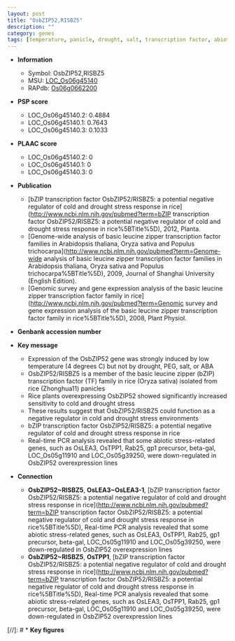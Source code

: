 ```yaml
---
layout: post
title: "OsbZIP52,RISBZ5"
description: ""
category: genes
tags: [temperature, panicle, drought, salt, transcription factor, abiotic stress]
---
```


* **Information**  
    + Symbol: OsbZIP52,RISBZ5  
    + MSU: [LOC_Os06g45140](http://rice.plantbiology.msu.edu/cgi-bin/ORF_infopage.cgi?orf=LOC_Os06g45140)  
    + RAPdb: [Os06g0662200](http://rapdb.dna.affrc.go.jp/viewer/gbrowse_details/irgsp1?name=Os06g0662200)  

* **PSP score**  
    + LOC_Os06g45140.2: 0.4884 
    + LOC_Os06g45140.1: 0.7643 
    + LOC_Os06g45140.3: 0.1033 

* **PLAAC score**  
    + LOC_Os06g45140.2: 0 
    + LOC_Os06g45140.1: 0 
    + LOC_Os06g45140.3: 0 

* **Publication**  
    + [bZIP transcription factor OsbZIP52/RISBZ5: a potential negative regulator of cold and drought stress response in rice](http://www.ncbi.nlm.nih.gov/pubmed?term=bZIP transcription factor OsbZIP52/RISBZ5: a potential negative regulator of cold and drought stress response in rice%5BTitle%5D), 2012, Planta.
    + [Genome-wide analysis of basic leucine zipper transcription factor families in Arabidopsis thaliana, Oryza sativa and Populus trichocarpa](http://www.ncbi.nlm.nih.gov/pubmed?term=Genome-wide analysis of basic leucine zipper transcription factor families in Arabidopsis thaliana, Oryza sativa and Populus trichocarpa%5BTitle%5D), 2009, Journal of Shanghai University (English Edition).
    + [Genomic survey and gene expression analysis of the basic leucine zipper transcription factor family in rice](http://www.ncbi.nlm.nih.gov/pubmed?term=Genomic survey and gene expression analysis of the basic leucine zipper transcription factor family in rice%5BTitle%5D), 2008, Plant Physiol.

* **Genbank accession number**  

* **Key message**  
    + Expression of the OsbZIP52 gene was strongly induced by low temperature (4 degrees C) but not by drought, PEG, salt, or ABA
    + OsbZIP52/RISBZ5 is a member of the basic leucine zipper (bZIP) transcription factor (TF) family in rice (Oryza sativa) isolated from rice (Zhonghua11) panicles
    + Rice plants overexpressing OsbZIP52 showed significantly increased sensitivity to cold and drought stress
    + These results suggest that OsbZIP52/RISBZ5 could function as a negative regulator in cold and drought stress environments
    + bZIP transcription factor OsbZIP52/RISBZ5: a potential negative regulator of cold and drought stress response in rice
    + Real-time PCR analysis revealed that some abiotic stress-related genes, such as OsLEA3, OsTPP1, Rab25, gp1 precursor, beta-gal, LOC_Os05g11910 and LOC_Os05g39250, were down-regulated in OsbZIP52 overexpression lines

* **Connection**  
    + __OsbZIP52~RISBZ5__, __OsLEA3~OsLEA3-1__, [bZIP transcription factor OsbZIP52/RISBZ5: a potential negative regulator of cold and drought stress response in rice](http://www.ncbi.nlm.nih.gov/pubmed?term=bZIP transcription factor OsbZIP52/RISBZ5: a potential negative regulator of cold and drought stress response in rice%5BTitle%5D), Real-time PCR analysis revealed that some abiotic stress-related genes, such as OsLEA3, OsTPP1, Rab25, gp1 precursor, beta-gal, LOC_Os05g11910 and LOC_Os05g39250, were down-regulated in OsbZIP52 overexpression lines
    + __OsbZIP52~RISBZ5__, __OsTPP1__, [bZIP transcription factor OsbZIP52/RISBZ5: a potential negative regulator of cold and drought stress response in rice](http://www.ncbi.nlm.nih.gov/pubmed?term=bZIP transcription factor OsbZIP52/RISBZ5: a potential negative regulator of cold and drought stress response in rice%5BTitle%5D), Real-time PCR analysis revealed that some abiotic stress-related genes, such as OsLEA3, OsTPP1, Rab25, gp1 precursor, beta-gal, LOC_Os05g11910 and LOC_Os05g39250, were down-regulated in OsbZIP52 overexpression lines

[//]: # * **Key figures**  


